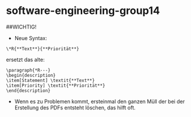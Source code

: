 # software-engineering-group14
##WICHTIG!
- Neue Syntax: 

`\*R{**Text**}{**Priorität**}`
    
ersetzt das alte:

    \paragraph{*R---}
    \begin{description}
    \item[Statement] \textit{**Text**}
    \item[Priority] \textit{**Priorität**}
    \end{description}

- Wenn es zu Problemen kommt, ersteinmal den ganzen Müll der bei der Erstellung des PDFs entsteht löschen, das hilft oft.
